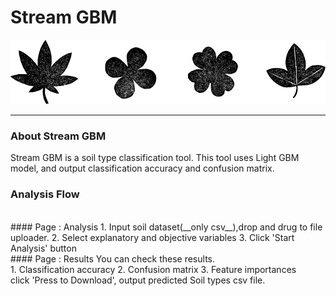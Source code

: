 # Stream GBM
![leaf](./img_sample/plants_icon.png)
<br>
***
### About Stream GBM
Stream GBM is a soil type classification tool. 
This tool uses Light GBM model, and output classification accuracy and confusion matrix.
<br>
### Analysis Flow
<br>
#### Page : Analysis
1. Input soil dataset(__only csv__),drop and drug to file uploader.
2. Select explanatory and objective variables
3. Click 'Start Analysis' button
<br>
#### Page : Results
You can check these results.
<br>
1. Classification accuracy
2. Confusion matrix
3. Feature importances
<br>
click 'Press to Download', output predicted Soil types csv file.
